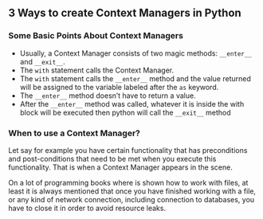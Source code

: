## 3 Ways to create Context Managers in Python

### Some Basic Points About Context Managers
* Usually, a Context Manager consists of two magic methods: `__enter__` and `__exit__`.
* The `with` statement calls the Context Manager.
* The `with` statement calls the `__enter__` method and the value returned will be assigned to the variable labeled after the `as` keyword.
* The `__enter__` method doesn’t have to return a value.
* After the `__enter__` method was called, whatever it is inside the with block will be executed then python will call the `__exit__` method


### When to use a Context Manager?
Let say for example you have certain functionality that has preconditions
and post-conditions that need to be met when you execute this functionality. 
That is when a Context Manager appears in the scene.

On a lot of programming books where is shown how to work with files, at 
least it is always mentioned that once you have finished working with a file, 
or any kind of network connection, including connection to databases, 
you have to close it in order to avoid resource leaks.